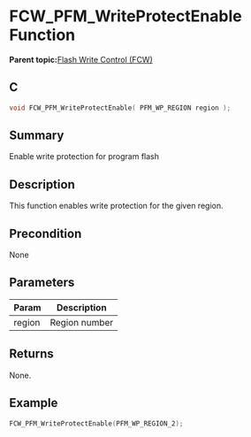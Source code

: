 # FCW\_PFM\_WriteProtectEnable Function

**Parent topic:**[Flash Write Control \(FCW\)](GUID-90E21DD6-5AB3-4211-8633-884EC95A6246.md)

## C

```c
void FCW_PFM_WriteProtectEnable( PFM_WP_REGION region );
```

## Summary

Enable write protection for program flash

## Description

This function enables write protection for the given region.

## Precondition

None

## Parameters

|Param|Description|
|-----|-----------|
|region|Region number|

## Returns

None.

## Example

```c
FCW_PFM_WriteProtectEnable(PFM_WP_REGION_2);
```

